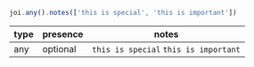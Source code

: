 ```js
joi.any().notes(['this is special', 'this is important'])
```

| type | presence | notes                                 |
|------|----------|---------------------------------------|
| any  | optional | `this is special` `this is important` |
